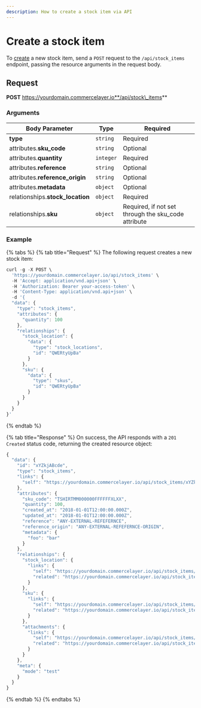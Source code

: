```yaml
---
description: How to create a stock item via API
---
```


# Create a stock item

To [create](https://docs.commercelayer.io/developers/creating-resources) a new stock item, send a `POST` request to the `/api/stock_items` endpoint, passing the resource arguments in the request body.

## Request

**POST** https://yourdomain.commercelayer.io**/api/stock\_items**

### Arguments

| Body Parameter                    | Type      | Required                                             |
| --------------------------------- | --------- | ---------------------------------------------------- |
| **type**                          | `string`  | Required                                             |
| attributes.**sku\_code**          | `string`  | Optional                                             |
| attributes.**quantity**           | `integer` | Required                                             |
| attributes.**reference**          | `string`  | Optional                                             |
| attributes.**reference\_origin**  | `string`  | Optional                                             |
| attributes.**metadata**           | `object`  | Optional                                             |
| relationships.**stock\_location** | `object`  | Required                                             |
| relationships.**sku**             | `object`  | Required, if not set through the sku\_code attribute |

### Example

{% tabs %}
{% tab title="Request" %}
The following request creates a new stock item:

```javascript
curl -g -X POST \
  'https://yourdomain.commercelayer.io/api/stock_items' \
  -H 'Accept: application/vnd.api+json' \
  -H 'Authorization: Bearer your-access-token' \
  -H 'Content-Type: application/vnd.api+json' \
  -d '{
  "data": {
    "type": "stock_items",
    "attributes": {
      "quantity": 100
    },
    "relationships": {
      "stock_location": {
        "data": {
          "type": "stock_locations",
          "id": "QWERtyUpBa"
        }
      },
      "sku": {
        "data": {
          "type": "skus",
          "id": "QWERtyUpBa"
        }
      }
    }
  }
}'
```
{% endtab %}

{% tab title="Response" %}
On success, the API responds with a `201 Created` status code, returning the created resource object:

```javascript
{
  "data": {
    "id": "xYZkjABcde",
    "type": "stock_items",
    "links": {
      "self": "https://yourdomain.commercelayer.io/api/stock_items/xYZkjABcde"
    },
    "attributes": {
      "sku_code": "TSHIRTMM000000FFFFFFXLXX",
      "quantity": 100,
      "created_at": "2018-01-01T12:00:00.000Z",
      "updated_at": "2018-01-01T12:00:00.000Z",
      "reference": "ANY-EXTERNAL-REFEFERNCE",
      "reference_origin": "ANY-EXTERNAL-REFEFERNCE-ORIGIN",
      "metadata": {
        "foo": "bar"
      }
    },
    "relationships": {
      "stock_location": {
        "links": {
          "self": "https://yourdomain.commercelayer.io/api/stock_items/xYZkjABcde/relationships/stock_location",
          "related": "https://yourdomain.commercelayer.io/api/stock_items/xYZkjABcde/stock_location"
        }
      },
      "sku": {
        "links": {
          "self": "https://yourdomain.commercelayer.io/api/stock_items/xYZkjABcde/relationships/sku",
          "related": "https://yourdomain.commercelayer.io/api/stock_items/xYZkjABcde/sku"
        }
      },
      "attachments": {
        "links": {
          "self": "https://yourdomain.commercelayer.io/api/stock_items/xYZkjABcde/relationships/attachments",
          "related": "https://yourdomain.commercelayer.io/api/stock_items/xYZkjABcde/attachments"
        }
      }
    },
    "meta": {
      "mode": "test"
    }
  }
}
```
{% endtab %}
{% endtabs %}
